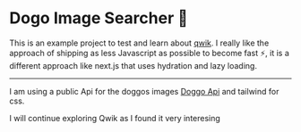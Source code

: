 # Dogo Image Searcher 🦮

This is an example project to test and learn about [qwik](https://qwik.builder.io/). I really like the approach of shipping as less Javascript as possible to become fast ⚡️, it is a different approach like next.js that uses hydration and lazy loading.

---

I am using a public Api for the doggos images [Doggo Api](http://dog.ceo/dog-api/documentation/) and tailwind for css.

I will continue exploring Qwik as I found it very interesing
